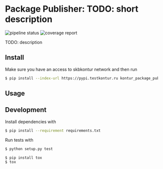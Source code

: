 # Package Publisher: TODO: short description

![pipeline status](https://git.skbkontur.ru/custom_dev/kontur_package_publisher/badges/master/pipeline.svg) 
![coverage report](https://git.skbkontur.ru/custom_dev/kontur_package_publisher/badges/master/coverage.svg)

TODO: description

## Install

Make sure you have an access to skbkontur network and then run

```bash
$ pip install --index-url https://pypi.testkontur.ru kontur_package_publisher
```

## Usage

## Development

Install dependencies with

```bash
$ pip install --requirement requirements.txt
```

Run tests with

```bash
$ python setup.py test

$ pip install tox
$ tox
```
